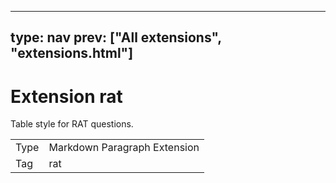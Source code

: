 



---
type: nav
prev: ["All extensions", "extensions.html"]
---





# Extension rat

Table style for RAT questions.
<table class="table"><tbody><td>Type</td><td>Markdown Paragraph Extension</td>
<tr></tr>
<td>Tag</td><td>rat</td>
<tr></tr></tbody></table>



